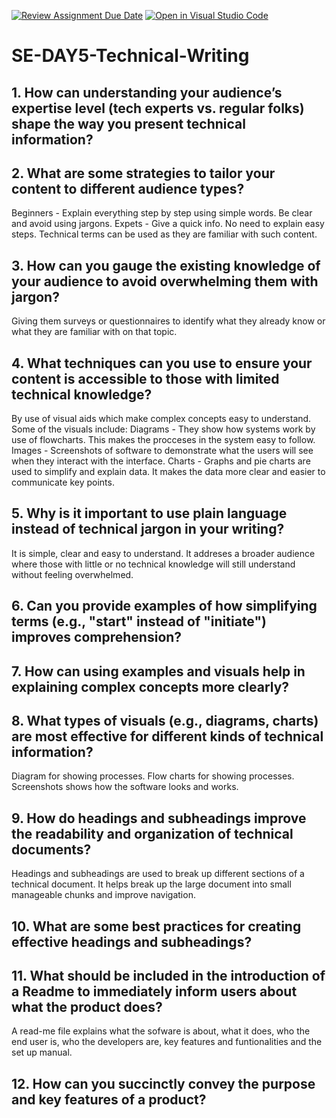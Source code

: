 [![Review Assignment Due Date](https://classroom.github.com/assets/deadline-readme-button-22041afd0340ce965d47ae6ef1cefeee28c7c493a6346c4f15d667ab976d596c.svg)](https://classroom.github.com/a/zsAR-pyY)
[![Open in Visual Studio Code](https://classroom.github.com/assets/open-in-vscode-2e0aaae1b6195c2367325f4f02e2d04e9abb55f0b24a779b69b11b9e10269abc.svg)](https://classroom.github.com/online_ide?assignment_repo_id=18859544&assignment_repo_type=AssignmentRepo)
# SE-DAY5-Technical-Writing
## 1. How can understanding your audience’s expertise level (tech experts vs. regular folks) shape the way you present technical information?


## 2. What are some strategies to tailor your content to different audience types?

Beginners - Explain everything step by step using simple words. Be clear and avoid using jargons.
Expets - Give a quick info. No need to explain easy steps. Technical terms can be used as they are familiar with such content.

## 3. How can you gauge the existing knowledge of your audience to avoid overwhelming them with jargon?

Giving them surveys or questionnaires to identify what they already know or what they are familiar with on that topic.

## 4. What techniques can you use to ensure your content is accessible to those with limited technical knowledge?

By use of visual aids which make complex concepts easy to understand. Some of the visuals include:
Diagrams - They show how systems work by use of flowcharts. This makes the procceses in the system easy to follow.
Images - Screenshots of software to demonstrate what the users will see when they interact with the interface.
Charts - Graphs and pie charts are used to simplify and explain data. It makes the data more clear and easier to communicate key points.

## 5. Why is it important to use plain language instead of technical jargon in your writing?

It is simple, clear and easy to understand. It addreses a broader audience where those with little or no technical knowledge will still understand without feeling overwhelmed.

## 6. Can you provide examples of how simplifying terms (e.g., "start" instead of "initiate") improves comprehension?



## 7. How can using examples and visuals help in explaining complex concepts more clearly?


## 8. What types of visuals (e.g., diagrams, charts) are most effective for different kinds of technical information?

Diagram for showing processes.
Flow charts for showing processes.
Screenshots shows how the software looks and works.

## 9. How do headings and subheadings improve the readability and organization of technical documents?

Headings and subheadings are used to break up different sections of a technical document. It helps break up the large document into small manageable chunks and improve navigation.

## 10. What are some best practices for creating effective headings and subheadings?


## 11. What should be included in the introduction of a Readme to immediately inform users about what the product does?

A read-me file explains what the sofware is about, what it does, who the end user is, who the developers are, key features and funtionalities and the set up manual.

## 12. How can you succinctly convey the purpose and key features of a product?

